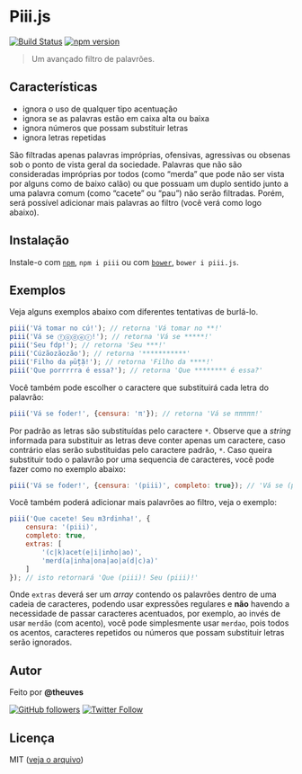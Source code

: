 # Piii.js

[![Build Status](https://travis-ci.org/theuves/piii.js.svg?branch=master)](https://travis-ci.org/theuves/piii.js)
[![npm version](https://badge.fury.io/js/piii.svg)](https://badge.fury.io/js/piii)

> Um avançado filtro de palavrões.

## Características

* ignora o uso de qualquer tipo acentuação
* ignora se as palavras estão em caixa alta ou baixa
* ignora números que possam substituir letras
* ignora letras repetidas

São filtradas apenas palavras impróprias, ofensivas, agressivas ou obsenas sob o ponto de vista geral da sociedade. Palavras que não são consideradas impróprias por todos (como “merda” que pode não ser vista por alguns como de baixo calão) ou que possuam um duplo sentido junto a uma palavra comum (como “cacete” ou “pau”) não serão filtradas. Porém, será possível adicionar mais palavras ao filtro (você verá como logo abaixo).

## Instalação

Instale-o com [`npm`](https://www.npmjs.com/), `npm i piii` ou com [`bower`](https://bower.io/), `bower i piii.js`.

## Exemplos

Veja alguns exemplos abaixo com diferentes tentativas de burlá-lo.

```js
piii('Vá tomar no cú!'); // retorna 'Vá tomar no **!'
piii('Vá se ⓕⓞⓓⓔⓡ!'); // retorna 'Vá se *****!'
piii('Seu fdp!'); // retorna 'Seu ***!'
piii('Cúzãozãozão'); // retorna '***********'
piii('Filho da ᵽṻțặ!'); // retorna 'Filho da ****!'
piii('Que porrrrra é essa?'); // retorna 'Que ******** é essa?'
```

Você também pode escolher o caractere que substituirá cada letra do palavrão:

```js
piii('Vá se foder!', {censura: 'π'}); // retorna 'Vá se πππππ!'
```

Por padrão as letras são substituídas pelo caractere `*`. Observe que a *string* informada para substituir as letras deve conter apenas um caractere, caso contrário elas serão substituidas pelo caractere padrão, `*`. Caso queira substituir todo o palavrão por uma sequencia de caracteres, você pode fazer como no exemplo abaixo:

```js
piii('Vá se foder!', {censura: '(piii)', completo: true}); // 'Vá se (piii)!'
```

Você também poderá adicionar mais palavrões ao filtro, veja o exemplo:

```js
piii('Que cacete! Seu m3rdinha!', {
    censura: '(piii)',
    completo: true,
    extras: [
        '(c|k)acet(e|i|inho|ao)',
        'merd(a|inha|ona|ao|a(d|c)a)'
    ]
}); // isto retornará 'Que (piii)! Seu (piii)!'
```

Onde `extras` deverá ser um *array* contendo os palavrões dentro de uma cadeia de caracteres, podendo usar expressões regulares e **não** havendo a necessidade de passar caracteres acentuados, por exemplo, ao invés de usar `merdão` (com acento), você pode simplesmente usar `merdao`, pois todos os acentos, caracteres repetidos ou números que possam substituir letras serão ignorados.

## Autor

Feito por **@theuves**

[![GitHub followers](https://img.shields.io/github/followers/theuves.svg?style=social&label=Follow)](https://github.com/theuves)
[![Twitter Follow](https://img.shields.io/twitter/follow/theuves.svg?style=social&label=Follow)](https://twitter.com/theuves)

## Licença

MIT ([veja o arquivo](https://raw.githubusercontent.com/theuves/piii.js/master/License))
